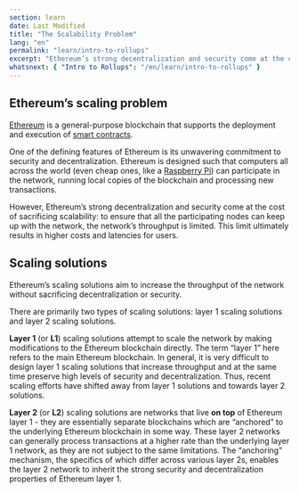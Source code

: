 ```yaml
---
section: learn
date: Last Modified
title: "The Scalability Problem"
lang: "en"
permalink: "learn/intro-to-rollups"
excerpt: "Ethereum’s strong decentralization and security come at the cost of sacrificing scalability: to ensure that all the participating nodes can keep up with the network, the network’s throughput is limited. This limit ultimately results in higher costs and latencies for users."
whatsnext: { "Intro to Rollups": "/en/learn/intro-to-rollups" }
---
```


## Ethereum’s scaling problem

[Ethereum](https://ethereum.org/en/developers/docs/intro-to-ethereum/#what-is-ethereum) is a general-purpose blockchain that supports the deployment and execution of [smart contracts](https://ethereum.org/en/developers/docs/intro-to-ethereum/#what-are-smart-contracts).

One of the defining features of Ethereum is its unwavering commitment to security and decentralization. Ethereum is designed such that computers all across the world (even cheap ones, like a [Raspberry Pi](https://ethereum-on-arm-documentation.readthedocs.io/)) can participate in the network, running local copies of the blockchain and processing new transactions.

However, Ethereum’s strong decentralization and security come at the cost of sacrificing scalability: to ensure that all the participating nodes can keep up with the network, the network’s throughput is limited. This limit ultimately results in higher costs and latencies for users.

## Scaling solutions

Ethereum’s scaling solutions aim to increase the throughput of the network without sacrificing decentralization or security.

There are primarily two types of scaling solutions: layer 1 scaling solutions and layer 2 scaling solutions.

**Layer 1** (or **L1**) scaling solutions attempt to scale the network by making modifications to the Ethereum blockchain directly. The term “layer 1” here refers to the main Ethereum blockchain. In general, it is very difficult to design layer 1 scaling solutions that increase throughput and at the same time preserve high levels of security and decentralization. Thus, recent scaling efforts have shifted away from layer 1 solutions and towards layer 2 solutions.

**Layer 2** (or **L2**) scaling solutions are networks that live **on top** of Ethereum layer 1 - they are essentially separate blockchains which are “anchored” to the underlying Ethereum blockchain in some way. These layer 2 networks can generally process transactions at a higher rate than the underlying layer 1 network, as they are not subject to the same limitations. The “anchoring” mechanism, the specifics of which differ across various layer 2s, enables the layer 2 network to inherit the strong security and decentralization properties of Ethereum layer 1.
